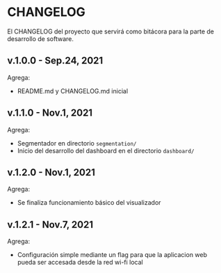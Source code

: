 # CHANGELOG

El CHANGELOG del proyecto que servirá como bitácora para la parte de desarrollo de software.

## v.1.0.0 - Sep.24, 2021

Agrega:

* README.md y CHANGELOG.md inicial

## v.1.1.0 - Nov.1, 2021

Agrega:

* Segmentador en directorio `segmentation/`
* Inicio del desarrollo del dashboard en el directorio `dashboard/`

## v.1.2.0 - Nov.1, 2021

Agrega:

* Se finaliza funcionamiento básico del visualizador

## v.1.2.1 - Nov.7, 2021

Agrega:

* Configuración simple mediante un flag para que la aplicacion web pueda ser accesada desde la red wi-fi local
